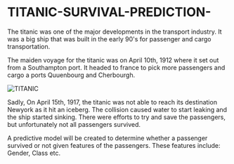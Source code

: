 # TITANIC-SURVIVAL-PREDICTION-
The titanic was one of the major developments in the transport industry. It was a big ship that was built in the early 90's for passenger and cargo transportation.

The maiden voyage for the titanic was on April 10th, 1912 where it set out from a Southampton port. It headed to france to pick more passengers and cargo a ports Quuenbourg and Cherbourgh.

![TITANIC](https://user-images.githubusercontent.com/56545228/74135098-8a939600-4ba0-11ea-800b-124529921499.jpg)


Sadly, On April 15th, 1917, the titanic was not able to reach its destination Newyork as it hit an iceberg. The collision caused water to start leaking and the ship started sinking. There were efforts to try and save the passengers, but unfortunately not all passengers survived.

A predictive model will be created to determine whether a passenger survived or not given features of the passengers. These features include: Gender, Class etc.
